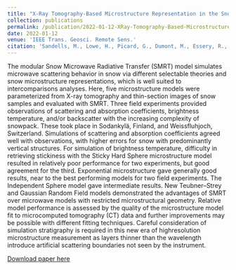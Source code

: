 ```yaml
---
title: "X-Ray Tomography-Based Microstructure Representation in the Snow Microwave Radiative Transfer Model"
collection: publications
permalink: /publication/2022-01-12-XRay-Tomography-Based-Microstructure-Representation-in-the-Snow-Microwave-Radiative-Transfer-Model
date: 2022-01-12
venue: 'IEEE Trans. Geosci. Remote Sens.'
citation: 'Sandells, M., Lowe, H., Picard, G., Dumont, M., Essery, R., Floury, N., Kontu, A., Lemmetyinen, J., Maslanka, W., Morin, S., Wiesmann, A., Matzler, C. (2022). "Derivation and Evaluation of a New Extinction Coefficient for Use With the n-HUT Snow Emission Model." <i>IEEE Trans. Geosci. Remote Sens.</i>. 57(10).'
---
```

The modular Snow Microwave Radiative Transfer (SMRT) model simulates microwave scattering behavior in snow via different selectable theories and snow microstructure representations, which is well suited to intercomparisons analyses. Here, five microstructure models were parameterized from X-ray tomography and thin-section images of snow samples and evaluated with SMRT. Three field experiments provided observations of scattering and absorption coefficients, brightness temperature, and/or backscatter with the increasing complexity of snowpack. These took place in Sodankylä, Finland, and Weissfluhjoch, Switzerland. Simulations of scattering and absorption coefficients agreed well with observations, with higher errors for snow with predominantly vertical structures. For simulation of brightness temperature, difficulty in retrieving stickiness with the Sticky Hard Sphere microstructure model resulted in relatively poor performance for two experiments, but good agreement for the third. Exponential microstructure gave generally good results, near to the best performing models for two field experiments. The Independent Sphere model gave intermediate results. New Teubner–Strey and Gaussian Random Field models demonstrated the advantages of SMRT over microwave models with restricted microstructural geometry. Relative model performance is assessed by the quality of the microstructure model fit to microcomputed tomography (CT) data and further improvements may be possible with different fitting techniques. Careful consideration of simulation stratigraphy is required in this new era of highresolution microstructure measurement as layers thinner than the wavelength introduce artificial scattering boundaries not seen by the instrument.

[Download paper here](http://willmaslanka.github.io/files/TGRS-60-4301115-2022.pdf)
